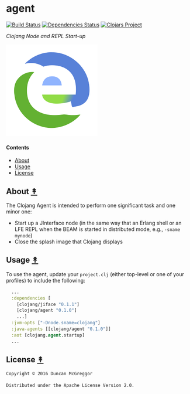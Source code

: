 # agent
[![Build Status][travis-badge]][travis]
[![Dependencies Status][deps-badge]][deps]
[![Clojars Project][clojars-badge]][clojars]

*Clojang Node and REPL Start-up*

[![Clojang logo][logo]][logo-large]


#### Contents

* [About](#about-)
* [Usage](#usage-)
* [License](#license-)


## About [&#x219F;](#contents)

The Clojang Agent is intended to perform one significant task and one minor one:

* Start up a JInterface node (in the same way that an Erlang shell or an LFE REPL when the BEAM is started in distributed mode, e.g., ``-sname mynode``)
* Close the splash image that Clojang displays


## Usage [&#x219F;](#contents)

To use the agent, update your ``project.clj`` (either top-level or one of your profiles) to include the following:

```clj
  ...
  :dependencies [
    [clojang/jiface "0.1.1"]
    [clojang/agent "0.1.0"]
    ...]
  :jvm-opts ["-Dnode.sname=clojang"]
  :java-agents [[clojang/agent "0.1.0"]]
  :aot [clojang.agent.startup]
  ...
```


## License [&#x219F;](#contents)

```
Copyright © 2016 Duncan McGreggor

Distributed under the Apache License Version 2.0.
```


<!-- Named page links below: /-->

[travis]: https://travis-ci.org/clojang/agent
[travis-badge]: https://travis-ci.org/clojang/agent.png?branch=master
[deps]: http://jarkeeper.com/clojang/agent
[deps-badge]: http://jarkeeper.com/clojang/agent/status.svg
[clojars]: https://clojars.org/clojang/agent
[clojars-badge]: https://img.shields.io/clojars/v/clojang/agent.svg
[logo]: https://github.com/clojang/resources/blob/master/images/logo-5-250x.png
[logo-large]: https://github.com/clojang/resources/blob/master/images/logo-5-1000x.png
